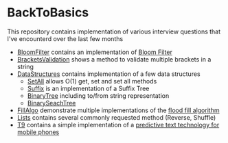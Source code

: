 # BackToBasics

This repository contains implementation of various interview questions that I've encounterd over the last few months

  * [BloomFilter](https://github.com/saguiitay/BackToBasics/tree/master/src/BloomFilter) contains an implementation of [Bloom Filter](https://en.wikipedia.org/wiki/Bloom_filter)
  * [BracketsValidation](https://github.com/saguiitay/BackToBasics/tree/master/src/BracketsValidation) shows a method to validate multiple brackets in a string
  * [DataStructures](https://github.com/saguiitay/BackToBasics/tree/master/src/DataStructure) contains implementation of a few data structures
    * [SetAll](https://github.com/saguiitay/BackToBasics/tree/master/src/DataStructure/SetAll) allows O(1) get, set and set all methods
    * [Suffix](https://github.com/saguiitay/BackToBasics/tree/master/src/DataStructure/Suffix) is an implementation of a Suffix Tree
    * [BinaryTree](https://github.com/saguiitay/BackToBasics/blob/master/src/DataStructure/Trees/BinaryTree.cs) including to/from string representation
    * [BinarySeachTree](https://github.com/saguiitay/BackToBasics/blob/master/src/DataStructure/Trees/BinarySearchTree.cs)
  * [FillAlgo](https://github.com/saguiitay/BackToBasics/tree/master/src/FillAlgo) demonstrate multiple implementations of the [flood fill algorithm](https://en.wikipedia.org/wiki/Flood_fill)
  * [Lists](https://github.com/saguiitay/BackToBasics/tree/master/src/Lists) contains several commonly requested method (Reverse, Shuffle)
  * [T9](https://github.com/saguiitay/BackToBasics/tree/master/src/T9) contains a simple implementation of a [predictive text technology for mobile phones](https://en.wikipedia.org/wiki/T9_%28predictive_text%29)
